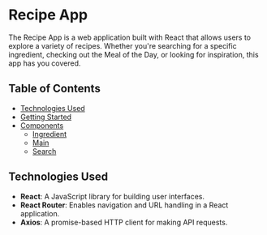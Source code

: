# Recipe App

The Recipe App is a web application built with React that allows users to explore a variety of recipes. Whether you're searching for a specific ingredient, checking out the Meal of the Day, or looking for inspiration, this app has you covered.

## Table of Contents

- [Technologies Used](#technologies-used)
- [Getting Started](#getting-started)
- [Components](#components)
  - [Ingredient](#ingredient-component)
  - [Main](#main-component)
  - [Search](#search-component)

## Technologies Used

- **React**: A JavaScript library for building user interfaces.
- **React Router**: Enables navigation and URL handling in a React application.
- **Axios**: A promise-based HTTP client for making API requests.
